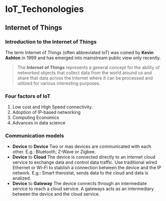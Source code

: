 # IoT_Techonologies

## Internet of Things
### Introduction to the Internet of Things
The term Internet of Things (often abbreviated IoT) was coined by **Kevin Ashton** in 1999 and has emerged into mainstream public view only recently. 

>The **Internet of Things** represents a general concept for the ability of networked objects that collect data from the world around us and share that data across the Internet where it can be processed and utilized for various interesting purposes.

### Four factors of IoT
1. Low cost and High Speed connectivity.
2. Adoption of IP-based networking
3. Computing Economics
4. Advances in data science

### Communication models
* **Device** to **Device**
Two or mas devices are communicated with each other. 
E.g.: Bluetooth, Z-Wave or Zigbee.
* **Device** to **Cloud**
The device is connected directly to an internet cloud service to exchange data and control data traffic.
Use traditional wired Ethernet or Wi-Fi to stablish a connection between the device and the IP network.
E.g.: Smart therostat, sends data to the cloud and data is analized.
* **Device** to **Gateway**
The device connects through an intermediate service to reach a cloud service.
A gateways acts as an intermediary between the device and the cloud service.

